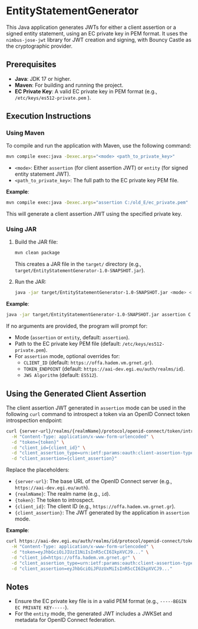 # EntityStatementGenerator

This Java application generates JWTs for either a client assertion or a signed entity statement, using an EC private key in PEM format. It uses the `nimbus-jose-jwt` library for JWT creation and signing, with Bouncy Castle as the cryptographic provider.

## Prerequisites

- **Java**: JDK 17 or higher.
- **Maven**: For building and running the project.
- **EC Private Key**: A valid EC private key in PEM format (e.g., `/etc/keys/es512-private.pem` ).

## Execution Instructions

### Using Maven
To compile and run the application with Maven, use the following command:

```bash
mvn compile exec:java -Dexec.args="<mode> <path_to_private_key>"
```

- `<mode>`: Either `assertion` (for client assertion JWT) or `entity` (for signed entity statement JWT).
- `<path_to_private_key>`: The full path to the EC private key PEM file.

**Example**:
```bash
mvn compile exec:java -Dexec.args="assertion C:/old_E/ec_private.pem"
```

This will generate a client assertion JWT using the specified private key.

### Using JAR
1. Build the JAR file:
   ```bash
   mvn clean package
   ```
   This creates a JAR file in the `target/` directory (e.g., `target/EntityStatementGenerator-1.0-SNAPSHOT.jar`).

2. Run the JAR:
   ```bash
   java -jar target/EntityStatementGenerator-1.0-SNAPSHOT.jar <mode> <path_to_private_key>
   ```

**Example**:
```bash
java -jar target/EntityStatementGenerator-1.0-SNAPSHOT.jar assertion C:/old_E/ec_private.pem
```

If no arguments are provided, the program will prompt for:
- Mode (`assertion` or `entity`, default: `assertion`).
- Path to the EC private key PEM file (default: `/etc/keys/es512-private.pem`).
- For `assertion` mode, optional overrides for:
    - `CLIENT_ID` (default: `https://offa.hadem.vm.grnet.gr`).
    - `TOKEN_ENDPOINT` (default: `https://aai-dev.egi.eu/auth/realms/id`).
    - `JWS Algorithm` (default: `ES512`).

## Using the Generated Client Assertion

The client assertion JWT generated in `assertion` mode can be used in the following `curl` command to introspect a token via an OpenID Connect token introspection endpoint:

```bash
curl {server-url}/realms/{realmName}/protocol/openid-connect/token/introspect \
  -H "Content-Type: application/x-www-form-urlencoded" \
  -d "token={token}" \
  -d "client_id={client_id}" \
  -d "client_assertion_type=urn:ietf:params:oauth:client-assertion-type:jwt-bearer" \
  -d "client_assertion={client_assertion}"
```

Replace the placeholders:
- `{server-url}`: The base URL of the OpenID Connect server (e.g., `https://aai-dev.egi.eu/auth`).
- `{realmName}`: The realm name (e.g., `id`).
- `{token}`: The token to introspect.
- `{client_id}`: The client ID (e.g., `https://offa.hadem.vm.grnet.gr`).
- `{client_assertion}`: The JWT generated by the application in `assertion` mode.

**Example**:
```bash
curl https://aai-dev.egi.eu/auth/realms/id/protocol/openid-connect/token/introspect \
  -H "Content-Type: application/x-www-form-urlencoded" \
  -d "token=eyJhbGciOiJIUzI1NiIsInR5cCI6IkpXVCJ9..." \
  -d "client_id=https://offa.hadem.vm.grnet.gr" \
  -d "client_assertion_type=urn:ietf:params:oauth:client-assertion-type:jwt-bearer" \
  -d "client_assertion=eyJhbGciOiJFUzUxMiIsInR5cCI6IkpXVCJ9..."
```

## Notes
- Ensure the EC private key file is in a valid PEM format (e.g., `-----BEGIN EC PRIVATE KEY-----`).
- For the `entity` mode, the generated JWT includes a JWKSet and metadata for OpenID Connect federation.